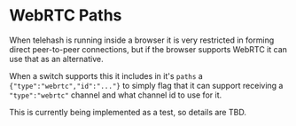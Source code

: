 # WebRTC Paths

When telehash is running inside a browser it is very restricted in forming direct peer-to-peer connections, but if the browser supports WebRTC it can use that as an alternative.

When a switch supports this it includes in it's `paths` a `{"type":"webrtc","id":"..."}` to simply flag that it can support receiving a `"type":"webrtc"` channel and what channel id to use for it.

This is currently being implemented as a test, so details are TBD.